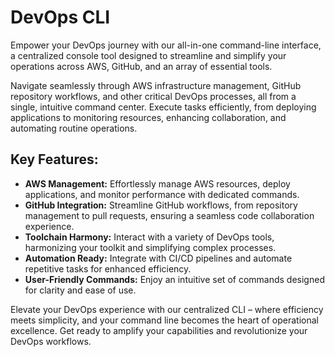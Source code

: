 # DevOps CLI

Empower your DevOps journey with our all-in-one command-line interface, a centralized console tool designed to streamline and simplify your operations across AWS, GitHub, and an array of essential tools.

Navigate seamlessly through AWS infrastructure management, GitHub repository workflows, and other critical DevOps processes, all from a single, intuitive command center. Execute tasks efficiently, from deploying applications to monitoring resources, enhancing collaboration, and automating routine operations.

## Key Features:

- **AWS Management:** Effortlessly manage AWS resources, deploy applications, and monitor performance with dedicated commands.
- **GitHub Integration:** Streamline GitHub workflows, from repository management to pull requests, ensuring a seamless code collaboration experience.
- **Toolchain Harmony:** Interact with a variety of DevOps tools, harmonizing your toolkit and simplifying complex processes.
- **Automation Ready:** Integrate with CI/CD pipelines and automate repetitive tasks for enhanced efficiency.
- **User-Friendly Commands:** Enjoy an intuitive set of commands designed for clarity and ease of use.

Elevate your DevOps experience with our centralized CLI – where efficiency meets simplicity, and your command line becomes the heart of operational excellence. Get ready to amplify your capabilities and revolutionize your DevOps workflows.
